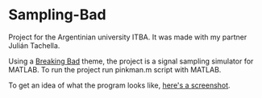 # Sampling-Bad

Project for the Argentinian university ITBA. It was made with my partner Julián Tachella.

Using a [Breaking Bad](http://www.imdb.com/title/tt0903747/) theme, the project is a signal sampling simulator for MATLAB. To run the project run pinkman.m script with MATLAB.

To get an idea of what the program looks like, [here's a screenshot](http://i.imgur.com/XJLvpNM.png).
